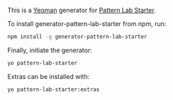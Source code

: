 This is a [Yeoman](http://yeoman.io) generator for [Pattern Lab Starter](https://github.com/phase2/pattern-lab-starter).

To install generator-pattern-lab-starter from npm, run:

```bash
npm install -g generator-pattern-lab-starter
```

Finally, initiate the generator:

```bash
yo pattern-lab-starter
```

Extras can be installed with:

```bash
yo pattern-lab-starter:extras
```
